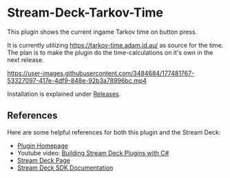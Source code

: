 # Stream-Deck-Tarkov-Time
This plugin shows the current ingame Tarkov time on button press.

It is currently utilizing https://tarkov-time.adam.id.au/ as source for the time. 
The plan is to make the plugin do the time-calculations on it's own in the next release.

https://user-images.githubusercontent.com/3484684/177481767-53327097-417e-4df9-848e-92b3a78996bc.mp4

Installation is explained under [Releases](https://github.com/fmjensen/Stream-Deck-Tarkov-Time/releases).

## References
Here are some helpful references for both this plugin and the Stream Deck:

* [Plugin Homepage](https://github.com/FritzAndFriends/StreamDeckToolkit)
* Youtube video: [Building Stream Deck Plugins with C#](https://youtu.be/D5AZ_6S0f94)
* [Stream Deck Page][Stream Deck]
* [Stream Deck SDK Documentation][Stream Deck SDK]

<!-- References -->
[Stream Deck]: https://www.elgato.com/en/gaming/stream-deck "Elgato's Stream Deck landing page for the hardware, software, and SDK"
[Stream Deck software]: https://www.elgato.com/gaming/downloads "Download the Stream Deck software"
[Stream Deck SDK]: https://developer.elgato.com/documentation/stream-deck "Elgato's online SDK documentation"
[Style Guide]: https://developer.elgato.com/documentation/stream-deck/sdk/style-guide/ "The Stream Deck SDK Style Guide"
[Manifest file]: https://developer.elgato.com/documentation/stream-deck/sdk/manifest "Definition of elements in the manifest.json file"
